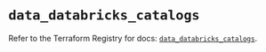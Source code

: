 # `data_databricks_catalogs`

Refer to the Terraform Registry for docs: [`data_databricks_catalogs`](https://registry.terraform.io/providers/databricks/databricks/1.91.0/docs/data-sources/catalogs).
